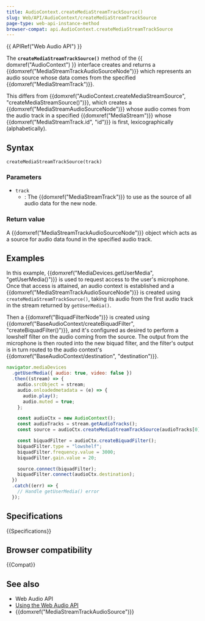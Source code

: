 ```yaml
---
title: AudioContext.createMediaStreamTrackSource()
slug: Web/API/AudioContext/createMediaStreamTrackSource
page-type: web-api-instance-method
browser-compat: api.AudioContext.createMediaStreamTrackSource
---
```


{{ APIRef("Web Audio API") }}

The **`createMediaStreamTrackSource()`** method of the {{
  domxref("AudioContext") }} interface creates and returns a
{{domxref("MediaStreamTrackAudioSourceNode")}} which represents an audio source whose
data comes from the specified {{domxref("MediaStreamTrack")}}.

This differs from {{domxref("AudioContext.createMediaStreamSource",
  "createMediaStreamSource()")}}, which creates a
{{domxref("MediaStreamAudioSourceNode")}} whose audio comes from the audio track in a
specified {{domxref("MediaStream")}} whose {{domxref("MediaStreamTrack.id", "id")}} is
first, lexicographically (alphabetically).

## Syntax

```js-nolint
createMediaStreamTrackSource(track)
```

### Parameters

- `track`
  - : The {{domxref("MediaStreamTrack")}} to use as the source of all audio data for the
    new node.

### Return value

A {{domxref("MediaStreamTrackAudioSourceNode")}} object which acts as a source for
audio data found in the specified audio track.

## Examples

In this example, {{domxref("MediaDevices.getUserMedia", "getUserMedia()")}} is used to
request access to the user's microphone. Once that access is attained, an audio context
is established and a {{domxref("MediaStreamTrackAudioSourceNode")}} is created using
`createMediaStreamTrackSource()`, taking its audio from the first audio track
in the stream returned by `getUserMedia()`.

Then a {{domxref("BiquadFilterNode")}} is created using
{{domxref("BaseAudioContext/createBiquadFilter", "createBiquadFilter()")}}, and it's
configured as desired to perform a lowshelf filter on the audio coming from the source.
The output from the microphone is then routed into the new biquad filter, and the
filter's output is in turn routed to the audio context's
{{domxref("BaseAudioContext/destination", "destination")}}.

```js
navigator.mediaDevices
  .getUserMedia({ audio: true, video: false })
  .then((stream) => {
    audio.srcObject = stream;
    audio.onloadedmetadata = (e) => {
      audio.play();
      audio.muted = true;
    };

    const audioCtx = new AudioContext();
    const audioTracks = stream.getAudioTracks();
    const source = audioCtx.createMediaStreamTrackSource(audioTracks[0]);

    const biquadFilter = audioCtx.createBiquadFilter();
    biquadFilter.type = "lowshelf";
    biquadFilter.frequency.value = 3000;
    biquadFilter.gain.value = 20;

    source.connect(biquadFilter);
    biquadFilter.connect(audioCtx.destination);
  })
  .catch((err) => {
    // Handle getUserMedia() error
  });
```

## Specifications

{{Specifications}}

## Browser compatibility

{{Compat}}

## See also

- Web Audio API
- [Using the Web Audio API](/en-US/docs/Web/API/Web_Audio_API/Using_Web_Audio_API)
- {{domxref("MediaStreamTrackAudioSource")}}
